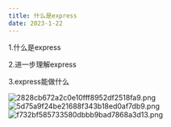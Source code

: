 ```yaml
---
title: 什么是express
date: 2023-1-22
---
```

1.什么是express


2.进一步理解express


3.express能做什么

![2828cb672a2c0e10fff8952df2518fa9.png](https://s1.imagehub.cc/images/2023/02/01/2828cb672a2c0e10fff8952df2518fa9.png)
![5d75a9f24be21688f343b18ed0af7db9.png](https://s1.imagehub.cc/images/2023/02/01/5d75a9f24be21688f343b18ed0af7db9.png)
![f732bf585733580dbbb9bad7868a3d13.png](https://s1.imagehub.cc/images/2023/02/01/f732bf585733580dbbb9bad7868a3d13.png)
